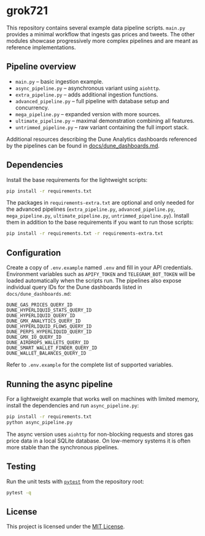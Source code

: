# grok721

This repository contains several example data pipeline scripts. `main.py` provides a minimal workflow that ingests gas prices and tweets. The other modules showcase progressively more complex pipelines and are meant as reference implementations.

## Pipeline overview
- `main.py` – basic ingestion example.
- `async_pipeline.py` – asynchronous variant using `aiohttp`.
- `extra_pipeline.py` – adds additional ingestion functions.
- `advanced_pipeline.py` – full pipeline with database setup and concurrency.
- `mega_pipeline.py` – expanded version with more sources.
- `ultimate_pipeline.py` – maximal demonstration combining all features.
- `untrimmed_pipeline.py` – raw variant containing the full import stack.

Additional resources describing the Dune Analytics dashboards referenced by
the pipelines can be found in [docs/dune_dashboards.md](docs/dune_dashboards.md).

## Dependencies

Install the base requirements for the lightweight scripts:

```bash
pip install -r requirements.txt
```

The packages in `requirements-extra.txt` are optional and only needed for the
advanced pipelines (`extra_pipeline.py`, `advanced_pipeline.py`,
`mega_pipeline.py`, `ultimate_pipeline.py`, `untrimmed_pipeline.py`). Install
them in addition to the base requirements if you want to run those scripts:

```bash
pip install -r requirements.txt -r requirements-extra.txt
```


## Configuration

Create a copy of `.env.example` named `.env` and fill in your API
credentials. Environment variables such as `APIFY_TOKEN` and
`TELEGRAM_BOT_TOKEN` will be loaded automatically when the scripts run.
The pipelines also expose individual query IDs for the Dune dashboards
listed in `docs/dune_dashboards.md`:

```
DUNE_GAS_PRICES_QUERY_ID
DUNE_HYPERLIQUID_STATS_QUERY_ID
DUNE_HYPERLIQUID_QUERY_ID
DUNE_GMX_ANALYTICS_QUERY_ID
DUNE_HYPERLIQUID_FLOWS_QUERY_ID
DUNE_PERPS_HYPERLIQUID_QUERY_ID
DUNE_GMX_IO_QUERY_ID
DUNE_AIRDROPS_WALLETS_QUERY_ID
DUNE_SMART_WALLET_FINDER_QUERY_ID
DUNE_WALLET_BALANCES_QUERY_ID
```
Refer to `.env.example` for the complete list of supported variables.

## Running the async pipeline

For a lightweight example that works well on machines with limited memory,
install the dependencies and run `async_pipeline.py`:

```bash
pip install -r requirements.txt
python async_pipeline.py
```

The async version uses `aiohttp` for non-blocking requests and stores
gas price data in a local SQLite database. On low-memory systems it is
often more stable than the synchronous pipelines.

## Testing

Run the unit tests with [`pytest`](https://docs.pytest.org/) from the repository
root:

```bash
pytest -q
```

## License

This project is licensed under the [MIT License](LICENSE).
